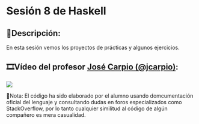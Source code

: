 # Sesión 8 de Haskell

## :memo:Descripción: 
En esta sesión vemos los proyectos de prácticas y algunos ejercicios.

## :film_strip:Vídeo del profesor [José Carpio (@jcarpio)](https://github.com/jcarpio):

[![](http://img.youtube.com/vi/JnGX1859m-c/0.jpg)](http://www.youtube.com/watch?v=JnGX1859m-c "Video Sesion 8")


:bookmark_tabs:Nota: El código ha sido elaborado por el alumno usando domcumentación oficial del lenguaje y consultando dudas en foros especializados como StackOverflow, por lo tanto cualquier similitud al código de algún compañero es mera casualidad.

